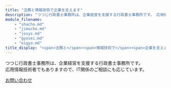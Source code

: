 ```yaml
---
title: "法務と情報技術で企業を支えます"
description: "つつじ行政書士事務所は、企業経営を支援する行政書士事務所です。 応用情報技術者でもありますので、IT関係のご相談にも応じます。"
module_filename:
    - "shacho.md"
    - "jimucho.md"
    - "josys.md"
    - "gyosei.md"
    - "eigyo.md"
title_display: "<span>法務と</span><span>情報技術で</span><span>企業を支えます</span>"
---
```


つつじ行政書士事務所は、企業経営を支援する行政書士事務所です。  
応用情報技術者でもありますので、IT関係のご相談にも応じています。

<a href="/contact.html" class="button">お問い合わせ</a>


